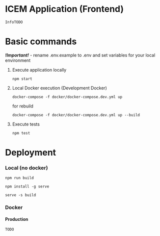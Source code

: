 # ICEM Application (Frontend)

`InfoTODO`

# Basic commands

***!Important!*** - rename .env.example to .env and set variables for your local environment

1. Execute application locally 

    `npm start`

2. Local Docker execution (Development Docker)

    `docker-compose -f docker/docker-compose.dev.yml up`

    for rebuild

    `docker-compose -f docker/docker-compose.dev.yml up --build`

3. Execute tests 

    `npm test`

# Deployment

### Local (no docker)

`npm run build`

`npm install -g serve` 

`serve -s build`

### Docker

#### Production
`TODO`